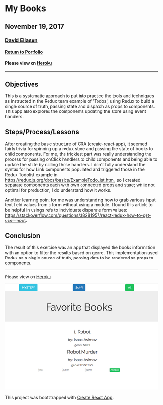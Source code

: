 # My Books
## November 19, 2017
### [David Eliason](http://www.davethemaker.com)

#### [Return to Portfolio](https://github.com/davideliason/davideliason.github.io)

#### Please view on [Heroku](https://my-books-per-react.herokuapp.com/)

---

## Objectives
This is a systematic approach to put into practice the tools and techniques as instructed in the Redux team example of 'Todos', using Redux to build a single source of truth, passing state and dispatch as props to components. This app also explores the components updating the store using event handlers.

## Steps/Process/Lessons
After creating the basic structure of CRA (create-react-app), it seemed fairly trivia for spinning up a redux store and passing the state of books to child components. For me, the trickiest part was really understanding the process for passing onClick handlers to child components and being able to update the state by calling those handlers. I don't fully understand the syntax for how Link components populated and triggered those in the Redux Todolist example in https://redux.js.org/docs/basics/ExampleTodoList.html, so I created separate components each with own connected props and state; while not optimal for production, I do understand how it works.

Another learning point for me was understanding how to grab various input text field values from a form without using a module. I found this article to be helpful in usings refs to individuate disparate form values: https://stackoverflow.com/questions/38281957/react-redux-how-to-get-user-input.


## Conclusion

The result of this exercise was an app that displayed the books information with an option to filter the results based on genre. This implementation used Redux as a single source of truth, passing data to be rendered as props to components.

---

Please view on [Heroku](https://my-books-per-react.herokuapp.com/)

![My-Books-React](./my-books-react-redux.png?raw=true "My Books")


This project was bootstrapped with [Create React App](https://github.com/facebookincubator/create-react-app).